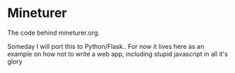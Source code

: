 Mineturer
=========

The code behind mineturer.org.


Someday I will port this to Python/Flask.. For now it lives here as an example on how not to write a web app, including stupid javascript in all it's glory
